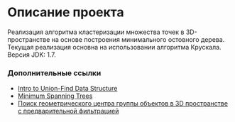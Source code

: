 # Описание проекта #

Реализация алгоритма кластеризации множества точек в 3D-пространстве на основе построения минимального остовного дерева.
Текущая реализация основна на использовании алгоритма Крускала.
Версия JDK: 1.7.

### Дополнительные ссылки ###

* [Intro to Union-Find Data Structure](http://vancexu.github.io/2015/07/13/intro-to-union-find-data-structure.html)
* [Minimum Spanning Trees](http://algs4.cs.princeton.edu/43mst/)
* [Поиск геометрического центра группы объектов в 3D пространстве с предварительной фильтрацией](http://ru.stackoverflow.com/questions/480368/%D0%9F%D0%BE%D0%B8%D1%81%D0%BA-%D0%B3%D0%B5%D0%BE%D0%BC%D0%B5%D1%82%D1%80%D0%B8%D1%87%D0%B5%D1%81%D0%BA%D0%BE%D0%B3%D0%BE-%D1%86%D0%B5%D0%BD%D1%82%D1%80%D0%B0-%D0%B3%D1%80%D1%83%D0%BF%D0%BF%D1%8B-%D0%BE%D0%B1%D1%8A%D0%B5%D0%BA%D1%82%D0%BE%D0%B2-%D0%B2-3d-%D0%BF%D1%80%D0%BE%D1%81%D1%82%D1%80%D0%B0%D0%BD%D1%81%D1%82%D0%B2%D0%B5-%D1%81-%D0%BF%D1%80%D0%B5%D0%B4%D0%B2%D0%B0%D1%80%D0%B8%D1%82%D0%B5%D0%BB%D1%8C%D0%BD%D0%BE%D0%B9)